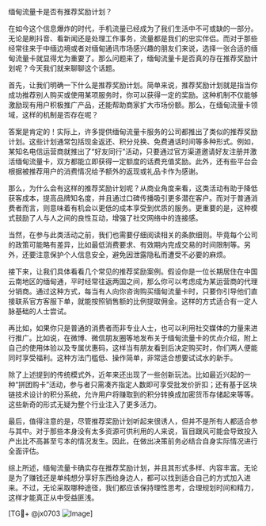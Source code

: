 缅甸流量卡是否有推荐奖励计划？

在如今这个信息爆炸的时代，手机流量已经成为了我们生活中不可或缺的一部分。无论是刷抖音、看新闻还是处理工作事务，流量都是我们的忠实伴侣。而对于那些经常往来于中缅边境或者对缅甸通讯市场感兴趣的朋友们来说，选择一张合适的缅甸流量卡就显得尤为重要了。那么问题来了，缅甸流量卡是否真的存在推荐奖励计划呢？今天我们就来聊聊这个话题。

首先，让我们明确一下什么是推荐奖励计划。简单来说，推荐奖励计划就是指当你成功推荐别人购买或使用某项服务时，你可以获得一定的奖励。这种机制不仅能够激励现有用户积极推广产品，还能帮助商家扩大市场份额。那么，在缅甸流量卡领域，这样的机制是否存在呢？

答案是肯定的！实际上，许多提供缅甸流量卡服务的公司都推出了类似的推荐奖励计划。这些计划通常包括现金返还、积分兑换、免费通话时间等多种形式。例如，某知名电信运营商就推出了“好友同行”活动，只要通过官方渠道邀请好友注册并激活缅甸流量卡，双方都能立即获得一定额度的话费充值奖励。此外，还有些平台会根据被推荐用户的消费情况给予额外的返现或礼品卡作为感谢。

那么，为什么会有这样的推荐奖励计划呢？从商业角度来看，这类活动有助于降低获客成本，提高品牌知名度，并且通过口碑传播吸引更多潜在客户。而对于普通消费者而言，则意味着有机会以更低的成本享受到优质的服务。更重要的是，这种模式鼓励了人与人之间的良性互动，增强了社交网络中的连接感。

当然，在参与此类活动之前，我们也需要仔细阅读相关的条款细则。毕竟每个公司的政策可能略有差异，比如最低消费要求、有效期内完成交易的时间限制等。另外，还要注意保护个人信息安全，避免因泄露隐私而遭受不必要的麻烦。

接下来，让我们具体看看几个常见的推荐奖励案例。假设你是一位长期居住在中国云南地区的缅甸通，平时经常往返两国之间，那么你可以考虑成为某运营商的代理分销商。通过这种方式，每当有人向你咨询购买缅甸流量卡时，只要你引导他们直接联系官方客服下单，就能按照销售额的比例提取佣金。这样的方式适合有一定人脉基础的人士尝试。

再比如，如果你只是普通的消费者而非专业人士，也可以利用社交媒体的力量来进行推广。比如说，在微博、微信朋友圈等地发布关于缅甸流量卡的优点介绍，附上自己的使用体验以及专属优惠码，这样当有朋友看到后决定购买时，你们两人便能同时享受福利。这种方法门槛低、操作简单，非常适合想要试试水的新手。

除了上述提到的传统模式外，近年来还出现了一些创新玩法。比如最近兴起的一种“拼团购卡”活动，参与者只需凑齐指定人数即可享受批发价折扣；还有基于区块链技术设计的积分系统，允许用户将赚取到的积分转换成加密货币存储起来等等。这些新奇的形式无疑为整个行业注入了更多活力。

最后，值得注意的是，尽管推荐奖励计划听起来很诱人，但并不是所有人都适合参与其中。对于那些本身没有太多资源可供利用的人来说，盲目跟风可能会导致投入产出比不高甚至亏本的情况发生。因此，在做出决策前务必结合自身实际情况进行全面评估。

综上所述，缅甸流量卡确实存在推荐奖励计划，并且其形式多样、内容丰富。无论是为了赚钱还是单纯想分享好东西给身边人，都可以找到适合自己的方式加入进来。不过，无论采取哪种途径，我们都应该保持理性思考，合理规划时间和精力，这样才能真正从中受益匪浅。

[TG💪+ @jx0703 ![Image](https://github.com/user-attachments/assets/dbca1d08-cadb-493c-b0ec-ad6f7a83f270)]